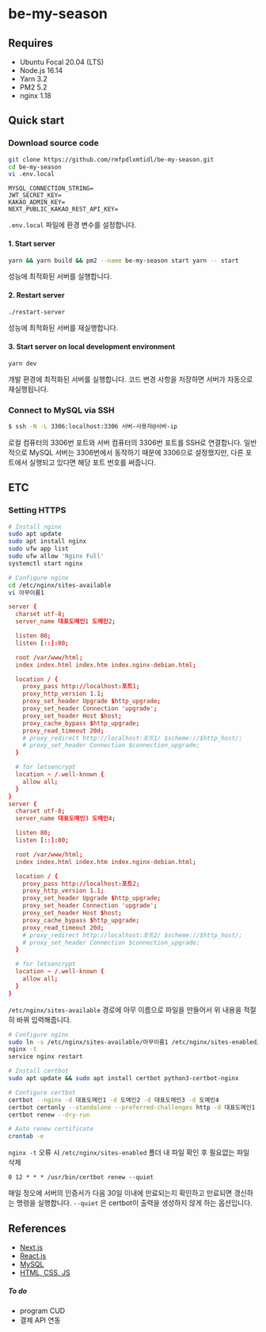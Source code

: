 # be-my-season

## Requires

- Ubuntu Focal 20.04 (LTS)
- Node.js 16.14
- Yarn 3.2
- PM2 5.2
- nginx 1.18

## Quick start

### Download source code

```bash
git clone https://github.com/rmfpdlxmtidl/be-my-season.git
cd be-my-season
vi .env.local
```

```
MYSQL_CONNECTION_STRING=
JWT_SECRET_KEY=
KAKAO_ADMIN_KEY=
NEXT_PUBLIC_KAKAO_REST_API_KEY=
```

`.env.local` 파일에 환경 변수를 설정합니다.

#### 1. Start server

```bash
yarn && yarn build && pm2 --name be-my-season start yarn -- start
```

성능에 최적화된 서버를 실행합니다.

#### 2. Restart server

```bash
./restart-server
```

성능에 최적화된 서버를 재실행합니다.

#### 3. Start server on local development environment

```
yarn dev
```

개발 환경에 최적화된 서버를 실행합니다. 코드 변경 사항을 저장하면 서버가 자동으로 재실행됩니다.

### Connect to MySQL via SSH

```bash
$ ssh -N -L 3306:localhost:3306 서버-사용자@서버-ip
```

로컬 컴퓨터의 3306번 포트와 서버 컴퓨터의 3306번 포트를 SSH로 연결합니다. 일반적으로 MySQL 서버는 3306번에서 동작하기 때문에 3306으로 설정했지만, 다른 포트에서 실행되고 있다면 해당 포트 번호를 써줍니다.

## ETC

### Setting HTTPS

```bash
# Install nginx
sudo apt update
sudo apt install nginx
sudo ufw app list
sudo ufw allow 'Nginx Full'
systemctl start nginx

# Configure nginx
cd /etc/nginx/sites-available
vi 아무이름1
```

```conf
server {
  charset utf-8;
  server_name 대표도메인1 도메인2;

  listen 80;
  listen [::]:80;

  root /var/www/html;
  index index.html index.htm index.nginx-debian.html;

  location / {
    proxy_pass http://localhost:포트1;
    proxy_http_version 1.1;
    proxy_set_header Upgrade $http_upgrade;
    proxy_set_header Connection 'upgrade';
    proxy_set_header Host $host;
    proxy_cache_bypass $http_upgrade;
    proxy_read_timeout 20d;
    # proxy_redirect http://localhost:포트1/ $scheme://$http_host/;
    # proxy_set_header Connection $connection_upgrade;
  }

  # for letsencrypt
  location ~ /.well-known {
    allow all;
  }
}
server {
  charset utf-8;
  server_name 대표도메인3 도메인4;

  listen 80;
  listen [::]:80;

  root /var/www/html;
  index index.html index.htm index.nginx-debian.html;

  location / {
    proxy_pass http://localhost:포트2;
    proxy_http_version 1.1;
    proxy_set_header Upgrade $http_upgrade;
    proxy_set_header Connection 'upgrade';
    proxy_set_header Host $host;
    proxy_cache_bypass $http_upgrade;
    proxy_read_timeout 20d;
    # proxy_redirect http://localhost:포트2/ $scheme://$http_host/;
    # proxy_set_header Connection $connection_upgrade;
  }

  # for letsencrypt
  location ~ /.well-known {
    allow all;
  }
}
```

`/etc/nginx/sites-available` 경로에 아무 이름으로 파일을 만들어서 위 내용을 적절히 바꿔 입력해줍니다.

```bash
# Configure nginx
sudo ln -s /etc/nginx/sites-available/아무이름1 /etc/nginx/sites-enabled/아무이름1
nginx -t
service nginx restart

# Install certbot
sudo apt update && sudo apt install certbot python3-certbot-nginx

# Configure certbot
certbot --nginx -d 대표도메인1 -d 도메인2 -d 대표도메인3 -d 도메인4
certbot certonly --standalone --preferred-challenges http -d 대표도메인1 -d 대표도메인3
certbot renew --dry-run

# Auto renew certificate
crontab -e
```

`nginx -t` 오류 시 `/etc/nginx/sites-enabled` 폴더 내 파일 확인 후 필요없는 파일 삭제

```
0 12 * * * /usr/bin/certbot renew --quiet
```

매일 정오에 서버의 인증서가 다음 30일 이내에 만료되는지 확인하고 만료되면 갱신하는 명령을 실행합니다. `--quiet` 은 certbot이 출력을 생성하지 않게 하는 옵션입니다.

## References

- [Next.js](https://nextjs.org/docs/getting-started)
- [React.js](https://reactjs.org/docs/getting-started.html)
- [MySQL](https://docs.oracle.com/en-us/iaas/mysql-database/doc/getting-started.html)
- [HTML, CSS, JS](https://developer.mozilla.org/en-US/docs/Web/CSS)

##### To do

- program CUD
- 결제 API 연동
